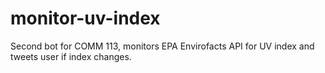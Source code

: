 # monitor-uv-index
Second bot for COMM 113, monitors EPA Envirofacts API for UV index and tweets user if index changes.
